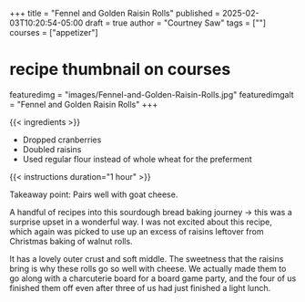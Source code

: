 +++
title = "Fennel and Golden Raisin Rolls"
published = 2025-02-03T10:20:54-05:00
draft = true
author = "Courtney Saw"
tags = [""]
courses = ["appetizer"]
# recipe thumbnail on courses
featuredimg = "images/Fennel-and-Golden-Raisin-Rolls.jpg"
featuredimgalt = "Fennel and Golden Raisin Rolls"
+++

{{< ingredients >}}

* Dropped cranberries
* Doubled raisins
* Used regular flour instead of whole wheat for the preferment


{{< instructions duration="1 hour" >}}

Takeaway point: Pairs well with goat cheese.

A handful of recipes into this sourdough bread baking journey -> this was a surprise upset in a wonderful way. I was not excited about this recipe, which again was picked to use up an excess of raisins leftover from Christmas baking of walnut rolls. 

It has a lovely outer crust and soft middle. The sweetness that the raisins bring is why these rolls go so well with cheese. We actually made them to go along with a charcuterie board for a board game party, and the four of us finished them off even after three of us had just finished a light lunch.
